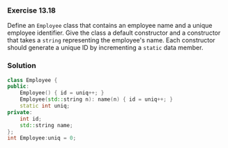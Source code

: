 ### Exercise 13.18

Define an `Employee` class that contains an employee name and a unique employee
identifier. Give the class a default constructor and a constructor that takes a
`string` representing the employee's name. Each constructor should generate a
unique ID by incrementing a `static` data member.

### Solution

```cpp
class Employee {
public:
    Employee() { id = uniq++; }
    Employee(std::string n): name(n) { id = uniq++; }
    static int uniq;
private:
    int id;
    std::string name;
};
int Employee:uniq = 0;
```
